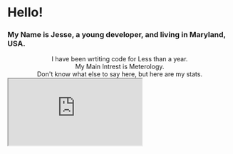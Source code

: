 <h1>Hello!</h1>
<h3>My Name is Jesse, a young developer, and living in Maryland, USA.</h3>
<div align="center">I have been wrtiting code for Less than a year. </div>
<div align="center">My Main Intrest is Meterology.</div>

<div align="center">Don't know what else to say here, but here are my stats.</div>
<iframe src="https://github-readme-stats.vercel.app/api?username=JesseWx2011&show_icons=true&bg_color=35cc55"></iframe>
